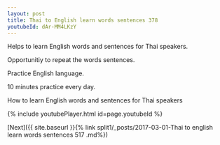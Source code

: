 ```yaml
---
layout: post
title: Thai to English learn words sentences 378 
youtubeId: dAr-MM4LKzY
---
```

 
 
Helps to learn English words and sentences for Thai speakers.

Opportunitiy to repeat the words sentences. 

Practice English language. 
 
10 minutes practice every day. 
 
How to learn English words and sentences for Thai speakers 
 
{% include youtubePlayer.html id=page.youtubeId %}
 
 
[Next]({{ site.baseurl }}{% link  split1/_posts/2017-03-01-Thai to english learn words sentences 517 .md%})
 
